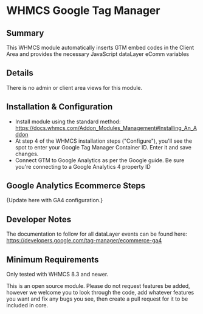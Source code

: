 # WHMCS Google Tag Manager #

## Summary ##

This WHMCS module automatically inserts GTM embed codes in the Client Area and provides 
the necessary JavaScript dataLayer eComm variables

## Details ##

There is no admin or client area views for this module.

## Installation & Configuration ##

- Install module using the standard method: https://docs.whmcs.com/Addon_Modules_Management#Installing_An_Addon
- At step 4 of the WHMCS installation steps ("Configure"), you'll see the spot
to enter your Google Tag Manager Container ID. Enter it and save changes. 
- Connect GTM to Google Analytics as per the Google guide. Be sure you're 
connecting to a Google Analytics 4 property ID

## Google Analytics Ecommerce Steps ##

{Update here with GA4 configuration.}

## Developer Notes ##

The documentation to follow for all dataLayer events can be found here: 
https://developers.google.com/tag-manager/ecommerce-ga4

## Minimum Requirements ##

Only tested with WHMCS 8.3 and newer. 

This is an open source module. Please do not request features be added, however 
we welcome you to look through the code, add whatever features you want and fix 
any bugs you see, then create a pull request for it to be included in core.
